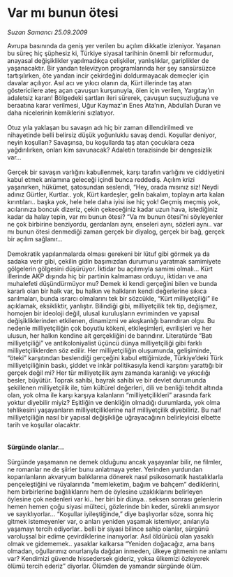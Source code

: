 # Var mı bunun ötesi

*Suzan Samancı 25.09.2009*

<div class="taraf_structure_2col_1zq">
<div class="margen_n">



 <p>Avrupa basınında da geniş yer verilen bu açılım dikkatle izleniyor. Yaşanan bu süreç hiç şüphesiz ki, Türkiye siyasal tarihinin önemli bir reformudur, anayasal değişiklikler yapılmadıkça çelişkiler, yanlışlıklar, gariplikler de yaşanacaktır. Bir yandan televizyon programlarında her şey sansürsüzce tartışılırken, öte yandan incir çekirdeğini doldurmayacak demeçler için davalar açılıyor. Asıl acı ve yıkıcı olanın da, Kürt illerinde taş atan göstericilere ateş açan çavuşun kurşunuyla, ölen için verilen, Yargıtay’ın adaletsiz kararı! Bölgedeki şartları ileri sürerek, çavuşun suçsuzluğuna ve beraatına karar verilmesi, Uğur Kaymaz’ın Enes Ata’nın, Abdullah Duran ve daha nicelerinin kemiklerini sızlatıyor. <br/><br/>Otuz yıla yaklaşan bu savaşın adı hiç bir zaman dillendirilmedi ve nihayetinde belli belirsiz düşük yoğunluklu savaş dendi. Koşullar deniyor, neyin koşulları? Savaşınsa, bu koşullarda taş atan çocuklara ceza yağdırılırken, onları kim savunacak? Adaletin terazisinde bir dengesizlik var... <br/><br/>Gerçek bir savaşın varlığını kabullenmek, karşı tarafın varlığını ve ciddiyetini kabul etmek anlamına geleceği içindi bunca reddediş. Açılım krizi yaşanırken, hükümet, şatosundan seslendi, “Hey, orada mısınız siz! Neydi adınız Gürtler, Kurtlar.. yok, Kürt kardeşler, gelin bakalım, toplayın arta kalan kırıntıları.. başka yok, hele hele daha iyisi ise hiç yok! Geçmiş meçmiş yok, acılarınıza boncuk dizeriz, çekin çekeceğiniz kadar uzun hava, istediğiniz kadar da halay tepin, var mı bunun ötesi? “Va mı bunun ötesi”ni söyleyenler ne çok birbirine benziyordu, gerdanları aynı, enseleri aynı, sözleri aynı.. var mı bunun ötesi denmediği zaman gerçek bir diyalog, gerçek bir bağ, gerçek bir açılım sağlanır... <br/><br/>Demokratik yapılanmalarda olması gerekeni bir lütuf gibi görmek ya da sadaka verir gibi, çekilin gidin başımızdan durumunu yaratmak samimiyete gölgelerin gölgesini düşürüyor. İktidar bu açılımıyla samimi olmalı... Kürt illerinde AKP dışında hiç bir partinin kalmaması orduyu, iktidarı ve ana muhalefeti düşündürmüyor mu? Demek ki kendi gerçeğini bilen ve bunda kararlı olan bir halk var, bu halkın ve halkların kendi değerlerine sıkıca sarılmaları, bunda ısrarcı olmalarını tek bir sözcükle, “Kürt milliyetçiliği” ile açıklamak, eksikliktir, yanlıştır. Bilindiği gibi, milliyetçilik tek tip, değişmez, homojen bir ideoloji değil, ulusal kuruluşların evriminden ve yapısal değişikliklerinden etkilenen, dinamizmi ve akışkanlığı barındıran olgu. Bu nedenle milliyetçiliğin çok boyutlu kökeni, etkileşimleri, evrilişleri ve her ulusun, her halkın kendine ait gerçekliğini de barındırır. Literatürde “Batı milliyetçiliği” ve antikoloniyalist üçüncü dünya milliyetçiliği gibi farklı milliyetçiliklerden söz edilir. Her milliyetçiliğin oluşumunda, gelişiminde, “öteki” karşıtından beslendiği gerçeğini kabul ettiğimizde, Türkiye’deki Türk milliyetçiliğinin baskı, şiddet ve inkâr politikasıyla kendi karşıtını yarattığı bir gerçek değil mi? Her tür milliyetçilik aynı zamanda karanlığı ve yıkıcılığı besler, büyütür. Toprak sahibi, bayrak sahibi ve bir devlet durumunda şekillenen milliyetçilik ile, tüm kültürel değerleri, dili ve benliği tehdit altında olan, yok olma ile karşı karşıya kalanların “milliyetçilikleri” arasında fark yoktur diyebilir miyiz? Eşitliğin ve denkliğin olmadığı durumlarda, yok olma tehlikesini yaşayanların milliyetçiliklerine naif milliyetçilik diyebiliriz. Bu naif milliyetçiliğin nasıl bir yapısal değişikliğe uğrayacağının belirleyicisi elbette tarih ve koşullar olacaktır.<b> <br/><br/><br/>Sürgünde olanlar...</b> <br/><br/>Sürgünde yaşamanın ne demek olduğunu ancak yaşayanlar bilir, ne filmler, ne romanlar ne de şiirler bunu anlatmaya yeter. Yerinden yurdundan koparılanların akvaryum balıklarına dönerek nasıl psikosomatik hastalıklarla pençeleştiğini ve rüyalarında “memleketim, bağım ve bahçem” dediklerini, hem birbirlerine bağlılıklarını hem de öylesine uzaklıklarını belirleyen öylesine çok nedenleri var ki.. her biri bir dünya.. seksen sonrası gelenlerin hemen hemen çoğu siyasi mülteci, gözlerinde bin keder, sürekli anımsıyor ve sayıklıyorlar... “Koşullar iyileştiğinde,” diye başlıyorlar söze, sonra hiç gitmek istemeyenler var, o anları yeniden yaşamak istemiyor, anılarıyla yaşamayı tercih ediyorlar.. belli bir siyasi bilince sahip olanlar, sürgünü varoluşsal bir edime çevirdiklerine inanıyorlar. Asıl öldürücü olan yasaklı olmak ve gidememek.. yasaklar kalkarsa “Yeniden doğacağız, ama barış olmadan, oğullarımız onurlarıyla dağdan inmeden, ülkeye gitmenin ne anlamı var? Kendimizi güvende hissedersek gideriz, yoksa ülkemizi özleyerek ölümü tercih ederiz” diyorlar. Ölümden de yamandır sürgünde ölüm.</p>
<br/>
<br/>
<br/>



<br/>


<div id="taraf_not">
</div>

</div>


</div>

